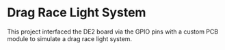 # Drag Race Light System
This project interfaced the DE2 board via the GPIO pins with a custom PCB module to simulate a drag race light system.
